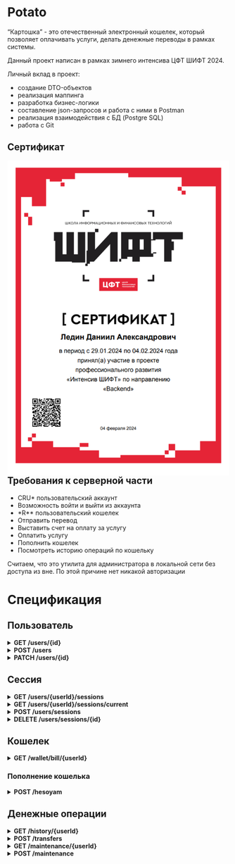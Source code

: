 # Potato

“Картошка” - это отечественный электронный кошелек, который позволяет оплачивать услуги, делать денежные переводы в
рамках системы.

Данный проект написан в рамках зимнего интенсива ЦФТ ШИФТ 2024.

Личный вклад в проект:
* создание DTO-объектов
* реализация маппинга
* разработка бизнес-логики
* составление json-запросов и работа с ними в Postman
* реализация взаимодействия с БД (Postgre SQL)
* работа с Git

## Сертификат
<img align="left" alt="C" src="https://github.com/MacIT54/Potato/blob/main/docs/Certificate%20Winter.png" />

<br/><br/><br/><br/><br/><br/><br/><br/><br/><br/><br/><br/><br/><br/><br/><br/><br/><br/><br/><br/><br/><br/><br/><br/><br/><br/><br/><br/><br/><br/><br/><br/><br/><br/><br/><br/><br/>

## Требования к серверной части

* CRU* пользовательский аккаунт
* Возможность войти и выйти из аккаунта
* \*R** пользовательский кошелек
* Отправить перевод
* Выставить счет на оплату за услугу
* Оплатить услугу
* Пополнить кошелек
* Посмотреть историю операций по кошельку

Считаем, что это утилита для администратора в локальной сети без доступа из вне. По этой причине нет никакой авторизации

# Спецификация

## Пользователь

<details>
<summary><strong>GET /users/{id}</strong></summary>
Возвращает информацию о пользователе по его идентификатору

### Request

#### Parameters

| Свойство | Расположение | Тип    | Описание                   |
|----------|--------------|--------|----------------------------|
| id       | queryParams  | string | идентификатор пользователя |

### Response

| Http code | Описание       |
|-----------|----------------|
| 200       | Успешный вызов |

Пример:

```json
{
  "id": "uuid",
  "walletId": "string",
  "firstName": "string",
  "lastName": "string",
  "fullName": "string", //firstName + ' ' + lastName
  "email": "string",
  "phone": long,
  "registrationDate": "dd-mm-yyyy",
  "lastUpdateDate": "dd-mm-yyyy",
  "age": int
}
```

</details>

<details>
<summary><strong>POST /users</strong></summary>
Регистрирует нового пользователя

### Request

#### Parameters

| Свойство  | Расположение | Тип    | Описание                                                              |
|-----------|--------------|--------|-----------------------------------------------------------------------|
| phone     | body         | long   | Номер телефона  пьльзователя                                          |
| password  | body         | string | Пароль пользователя                                                   |
| firstName | body         | string | Имя пользователя                                                      |
| lastName  | body         | string | Фамилия пользователя                                                  |
| email     | body         | string | Электронная почта пользователя                                        |
| age       | body         | int    | Возраст пользователя. Допустимый возраст регистрации от 18 до 100 лет |

### Response

| Http code | Описание       |
|-----------|----------------|
| 200       | Успешный вызов |

Пример:

```json
{
  // empty
}
```

</details>

<details>
<summary><strong>PATCH /users/{id}</strong></summary>
Обновляет информацию о пользователе

### Request

#### Parameters

| Свойство  | Обязательное | Расположение | Тип    | Описание                       |
|-----------|--------------|--------------|--------|--------------------------------|
| id        | да           | queryParams  | string | Идентификатор пользователя     |
| firstName | нет          | body         | string | Имя пользователя               |
| lastName  | нет          | body         | string | Фамилия пользователя           |
| email     | нет          | body         | string | Электронная почта пользователя |

### Response

| Http code | Описание       |
|-----------|----------------|
| 200       | Успешный вызов |

Пример:

```json
{
  "id": "uuid",
  "walletId": "string",
  "firstName": "string",
  "lastName": "string",
  "fullName": "string", //firstName + ' ' + lastName
  "email": "string",
  "phone": long,
  "registrationDate": "dd-mm-yyyy",
  "lastUpdateDate": "dd-mm-yyyy",
  "age": int
}
```

</details>

## Сессия

<details>
<summary><strong>GET /users/{userId}/sessions</strong></summary>
Возвращает информацию сессиях пользователя

### Request

#### Parameters

| Свойство | Расположение | Тип    | Описание                   |
|----------|--------------|--------|----------------------------|
| userId   | queryParams  | string | Идентификатор пользователя |

### Response

| Http code | Описание       |
|-----------|----------------|
| 200       | Успешный вызов |

Пример:

```json
[
  {
    "id": "uuid",
    "userId": "uuid",
    "expirationTime": "dd-mm-yyyy",
    "active": boolean
  },
  {
    ...
  }
]
```

</details>

<details>
<summary><strong>GET /users/{userId}/sessions/current</strong></summary>
Возвращает информацию о текущей сессии пользователя

### Request

#### Parameters

| Свойство | Расположение | Тип    | Описание                   |
|----------|--------------|--------|----------------------------|
| userId   | queryParams  | string | Идентификатор пользователя |

### Response

| Http code | Описание       |
|-----------|----------------|
| 200       | Успешный вызов |

Пример:

```json
{
  "id": "uuid",
  "userId": "uuid",
  "expirationTime": "dd-mm-yyyy",
  "active": boolean
}
```

</details>

<details>
<summary><strong>POST /users/sessions</strong></summary>
Осуществляет вход пользователя в систему. Возможно иметь несколько активных сессий.

### Request

#### Parameters

| Свойство | Расположение | Тип    | Описание                                                |
|----------|--------------|--------|---------------------------------------------------------|
| phone    | body         | long   | Номер телефона пользователя, ассоциируемого с аккаунтом |
| password | body         | string | Пароль пользователя                                     |

### Response

| Http code | Описание       |
|-----------|----------------|
| 200       | Успешный вызов |

Пример:

```json
{
  "id": "uuid",
  "userId": "uuid",
  "token": "string",
  "expirationTime": "dd-mm-yyyy"
}
```

</details>

<details>
<summary><strong>DELETE /users/sessions/{id}</strong></summary>
Удаляет сессию пользователя

### Request

#### Parameters

| Свойство | Расположение | Тип    | Описание                          |
|----------|--------------|--------|-----------------------------------|
| id       | queryParams  | string | Идентификатор сессии пользователя |

### Response

| Http code | Описание       |
|-----------|----------------|
| 200       | Успешный вызов |

Пример:

```json
{
  //empty
}
```

</details>

## Кошелек

<details>
<summary><strong>GET /wallet/bill/{userId}</strong></summary>
Возвращает информацию о счете пользователя

### Request

#### Parameters

| Свойство | Расположение | Тип    | Описание                   |
|----------|--------------|--------|----------------------------|
| userId   | queryParams  | string | Идентификатор пользователя |

### Response

| Http code | Описание       |
|-----------|----------------|
| 200       | Успешный вызов |

Пример:

```json
{
  "id": "uuid",
  "amount": long,
  "lastUpdate": "dd-mm-yyyy"
}
```

</details>

### Пополнение кошелька

<details>
<summary><strong>POST /hesoyam </strong></summary>
Пополняет кошелек

### Request

#### Parameters

| Свойство | Расположение | Тип    | Описание                                                                     |
|----------|--------------|--------|------------------------------------------------------------------------------|
| userId   | body         | string | Идентификатор пользователя                                                   |
| amount   | body         | long   | Количество копеек, зачисляемых на кошелек. Максимальное количество - 1000000 |

### Response

| Http code | Описание       |
|-----------|----------------|
| 200       | Успешный вызов |

Пример:

```json
{
  "userId": "uuid",
  "billId": "uuid",
  "amount": long
}
```

</details>

## Денежные операции

<details>
<summary><strong>GET /history/{userId} </strong></summary>
Возвращает историю операций по кошельку

### Request

#### Parameters

| Свойство | Обязательный | Расположение  | Тип    | Описание                                                                                                                                                                                                                                                                         |
|----------|--------------|---------------|--------|----------------------------------------------------------------------------------------------------------------------------------------------------------------------------------------------------------------------------------------------------------------------------------|
| userId   | да           | queryParams   | string | Идентификатор пользователя                                                                                                                                                                                                                                                       |
| type     | нет          | filter params | enum   | При указании параметра фильтрации возвращает историю, исходя из типа операции. При `type = transfer` возвращаются операции с переводом денежных средств, при `type = payment` возвращаются операции оплаты услуги, `type = refill` возвращаются операции пополнения своего счета |

### Response

| Http code | Описание       |
|-----------|----------------|
| 200       | Успешный вызов |

Пример:

```json
[
  {
    "id": "uuid",
    "userId": "uuid",
    "amount": long,
    "transactionDate": "string",
    "type": "transfer/payment",
    "receiverPhone": long, // optional. Used for type = transfer
    "maintenanceNumber": long, // optional. Used for type = payment,
    "status": "successful"
  }
]
```

</details>

<details>
<summary><strong>POST /transfers </strong></summary>
Денежная транзакция, используемая для оплаты услуги и отправки перевода

### Request

#### Parameters

| Свойство          | Обязательный | Расположение | Тип    | Описание                                                                        |
|-------------------|--------------|--------------|--------|---------------------------------------------------------------------------------|
| userId            | да           | body         | string | Идентификатор отправителя                                                       |
| receiverPhone     | нет          | body         | long   | Номер телефона получателя. Указывается, если не указан maintenanceNumber        |
| maintenanceNumber | нет          | body         | long   | Номер выставленного счета на оплату. Указывается, если не указан  receiverPhone |
| amount            | да           | body         | long   | Количество копеек                                                               |

### Response

| Http code | Описание       |
|-----------|----------------|
| 200       | Успешный вызов |

Пример:

```json
{
  "id": "uuid",
  "userId": "uuid",
  "wallet": {
    "id": "uuid",
    "amount": long
  }
}
```

</details>

<details>
<summary><strong> GET /maintenance/{userId} </strong></summary>
Возвращает информацию об счетах

### Request

#### Parameters

| Свойство | Обязательное | Расположение  | Тип    | Описание                                                                                           |
|----------|--------------|---------------|--------|----------------------------------------------------------------------------------------------------|
| userId   | да           | queryParams   | string | Идентификатор пользователя                                                                         |
| type     | нет          | filter params | string | Тип счета. Возможные значения: inbound - выставленный счет пользователю, outbound - исзодящий счет |

### Response

| Http code | Описание       |
|-----------|----------------|
| 200       | Успешный вызов |

Пример:

```json
[
  {
    "id": "uuid",
    "type": "inbound/outbound",
    "amount": long,
    "maintenanceNumber": long,
    "status": "enum", //paid/unpaid
    "transactionDate": "dd-mm-yyyy"
  }
]
```

</details>

<details>
<summary><strong> POST /maintenance </strong></summary>
Генерирует счет на оплату

### Request

#### Parameters

| Свойство | Расположение | Тип    | Описание                                                              |
|----------|--------------|--------|-----------------------------------------------------------------------|
| userId   | body         | string | Идентификатор пользователя                                            |
| phone    | body         | long   | Номер телефона получателя, который должен будет оплатить обслуживание |
| amount   | body         | long   | Количество копеек                                                     |
| comment  | body         | string | Комментарий копеек                                                    |

### Response

| Http code | Описание       |
|-----------|----------------|
| 200       | Успешный вызов |

Пример:

```json
{
  "id": "uuid",
  "maintenanceNumber": long,
  "status": "enum" //unpaid
}
```

</details>
